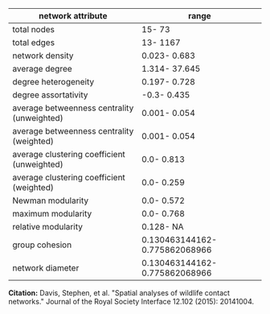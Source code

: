network attribute|range
---|---
total nodes|15- 73
total edges|13- 1167
network density|0.023- 0.683
average degree|1.314- 37.645
degree heterogeneity|0.197- 0.728
degree assortativity|-0.3- 0.435
average betweenness centrality (unweighted)|0.001- 0.054
average betweenness centrality (weighted)|0.001- 0.054
average clustering coefficient (unweighted)|0.0- 0.813
average clustering coefficient (weighted)|0.0- 0.259
Newman modularity|0.0- 0.572
maximum modularity|0.0- 0.768
relative modularity|0.128- NA
group cohesion|0.130463144162- 0.775862068966
network diameter|0.130463144162- 0.775862068966
**Citation:** Davis, Stephen, et al. "Spatial analyses of wildlife contact networks." Journal of the Royal Society Interface 12.102 (2015): 20141004.